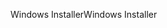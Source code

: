 <span data-ttu-id="eb90e-101">Windows Installer</span><span class="sxs-lookup"><span data-stu-id="eb90e-101">Windows Installer</span></span>